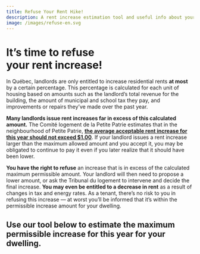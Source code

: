 ```yaml
---
title: Refuse Your Rent Hike!
description: A rent increase estimation tool and useful info about your right to refuse a rent hike in Montréal.
image: /images/refuse-en.svg
---
```

# It’s time to refuse<br />your rent increase!

In Québec, landlords are only entitled to increase residential rents **at most** by a certain percentage. This percentage is calculated for each unit of housing based on amounts such as the landlord’s total revenue for the building, the amount of municipal and school tax they pay, and improvements or repairs they’ve made over the past year.

**Many landlords issue rent increases far in excess of this calculated amount.** The Comité logement de la Petite Patrie estimates that in the neighbourhood of Petite Patrie, [**the average acceptable rent increase for this year should not exceed $1.00**](https://comitelogementpetitepatrie.org/vos-droits/outil-calcul-hausse-loyer-2021/). If your landlord issues a rent increase larger than the maximum allowed amount and you accept it, you may be obligated to continue to pay it even if you later realize that it should have been lower.

**You have the right to refuse** an increase that is in excess of the calculated maximum permissible amount. Your landlord will then need to propose a lower amount, or ask the Tribunal du logement to intervene and decide the final increase. **You may even be entitled to a decrease in rent** as a result of changes in tax and energy rates. As a tenant, there’s no risk to you in refusing this increase — at worst you’ll be informed that it’s within the permissible increase amount for your dwelling.

## Use our tool below to estimate the maximum permissible increase for this year for your dwelling.
